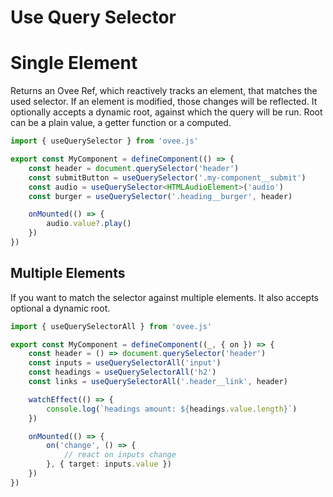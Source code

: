 # Use Query Selector

# Single Element

Returns an Ovee Ref, which reactively tracks an element, that matches the used selector. If an element is modified, those changes will be reflected. It optionally accepts a dynamic root, against which the query will be run. Root can be a plain value, a getter function or a computed.

```ts
import { useQuerySelector } from 'ovee.js'

export const MyComponent = defineComponent(() => {
    const header = document.querySelector('header')
    const submitButton = useQuerySelector('.my-component__submit')
    const audio = useQuerySelector<HTMLAudioElement>('audio')
    const burger = useQuerySelector('.heading__burger', header)

    onMounted(() => {
        audio.value?.play()
    })
})
```

## Multiple Elements

If you want to match the selector against multiple elements. It also accepts optional a dynamic root.

```ts
import { useQuerySelectorAll } from 'ovee.js'

export const MyComponent = defineComponent((_, { on }) => {
    const header = () => document.querySelector('header')
    const inputs = useQuerySelectorAll('input')
    const headings = useQuerySelectorAll('h2')
    const links = useQuerySelectorAll('.header__link', header)

    watchEffect(() => {
        console.log(`headings amount: ${headings.value.length}`)
    })

    onMounted(() => {
        on('change', () => {
            // react on inputs change
        }, { target: inputs.value })
    })
})
```
